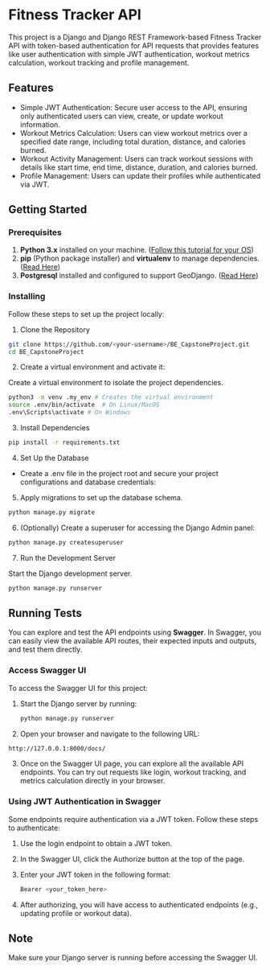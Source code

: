 # Fitness Tracker API

This project is a Django and Django REST Framework-based Fitness Tracker API with token-based authentication for API requests that provides features like user authentication with simple JWT authentication, workout metrics calculation, workout tracking and profile management.

## Features

- Simple JWT Authentication: Secure user access to the API, ensuring only authenticated users can view, create, or update workout information. 
- Workout Metrics Calculation: Users can view workout metrics over a specified date range, including total duration, distance, and calories burned.
- Workout Activity Management: Users can track workout sessions with details like start time, end time, distance, duration, and calories burned.
- Profile Management: Users can update their profiles while authenticated via JWT.

## Getting Started

### Prerequisites

1. **Python 3.x** installed on your machine. ([Follow this tutorial for your OS](https://realpython.com/installing-python/))
2. **pip** (Python package installer) and **virtualenv** to manage dependencies. ([Read Here](https://ehmatthes.github.io/pcc/chapter_12/installing_pip.html))
3. **Postgresql** installed and configured to support GeoDjango. ([Read Here](https://docs.djangoproject.com/en/5.1/ref/contrib/gis/testing/#postgis))

### Installing

Follow these steps to set up the project locally:

1. Clone the Repository
   
```bash
git clone https://github.com/<your-username>/BE_CapstoneProject.git
cd BE_CapstoneProject
```

2. Create a virtual environment and activate it:

Create a virtual environment to isolate the project dependencies.

```bash
python3 -m venv .my_env # Creates the virtual environment
source .env/bin/activate  # On Linux/MacOS 
.env\Scripts\activate # On Windows
```

3. Install Dependencies
   
```bash
pip install -r requirements.txt
```

4. Set Up the Database

- Create a .env file in the project root and secure your project configurations and database credentials:

5. Apply migrations to set up the database schema.
   
```bash
python manage.py migrate
```

6. (Optionally) Create a superuser for accessing the Django Admin panel:
   
```bash
python manage.py createsuperuser
```

7. Run the Development Server

Start the Django development server.

```bash
python manage.py runserver
```

## Running Tests

You can explore and test the API endpoints using **Swagger**. In Swagger, you can easily view the available API routes, their expected inputs and outputs, and test them directly.

### Access Swagger UI

To access the Swagger UI for this project:

1. Start the Django server by running:
   
   ```bash
   python manage.py runserver
   ```
2. Open your browser and navigate to the following URL:

  ```bash
  http://127.0.0.1:8000/docs/
  ```
3. Once on the Swagger UI page, you can explore all the available API endpoints. You can try out requests like login, workout tracking, and metrics calculation directly in your browser.

### Using JWT Authentication in Swagger

Some endpoints require authentication via a JWT token. Follow these steps to authenticate:

1. Use the login endpoint to obtain a JWT token.
2. In the Swagger UI, click the Authorize button at the top of the page.
3. Enter your JWT token in the following format:

   ```bash
   Bearer <your_token_here>
   ```
4. After authorizing, you will have access to authenticated endpoints (e.g., updating profile or workout data).

## Note

Make sure your Django server is running before accessing the Swagger UI.

   
